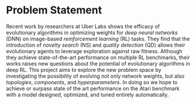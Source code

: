 # Problem Statement

Recent work by researchers at Uber Labs shows the efficacy of evolutionary
algorithms in optimizing weights for _deep neural networks_ (DNN) on
image-based _reinforcement learning_ (RL) tasks. They find that the
introduction of _novelty search_ (NS) and _quality detection_ (QD) allows
their evolutionary agents to leverage exploration against raw fitness.
Although they achieve state-of-the-art performance on multiple RL benchmarks,
their works raises new questions about the potential of evolutionary
algorithms in deep RL. This project aims to explore the new problem space by
investigating the possibility of evolving not only network weights, but also
_topologies_, _components_, and _hyperparameters_. In doing so we hope to
achieve or surpass state of the art performance on the Atari benchmark with a
model designed, optimized, and tuned entirely automatically.
